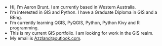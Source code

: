 - Hi, I’m Aaron Brunt. I am currently based in Western Australia. 
- I’m interested in GIS and Python. I have a Graduate Diploma in GIS and a BEng. 
- I’m currently learning QGIS, PyQGIS, Python, Python Kivy and R programming. 
- This is my current GIS portfolio. I am looking for work in the GIS realm. 
- My email is Azzland@outlook.com. 

<!---
Azzland/Azzland is a ✨ special ✨ repository because its `README.md` (this file) appears on your GitHub profile.
You can click the Preview link to take a look at your changes.
--->
